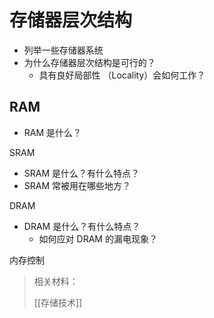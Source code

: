 # 存储器层次结构

-   列举一些存储器系统
-   为什么存储器层次结构是可行的？
    -   具有良好局部性 （Locality）会如何工作？

## RAM

-   RAM 是什么？

SRAM

-   SRAM 是什么？有什么特点？
-   SRAM 常被用在哪些地方？

DRAM

-   DRAM 是什么？有什么特点？
    -   如何应对 DRAM 的漏电现象？

内存控制

> 相关材料：
>
> [[存储技术]]
